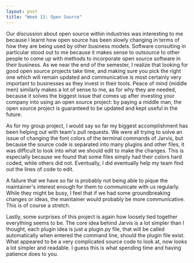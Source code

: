 ```yaml
---
layout: post
title: "Week 13: Open Source"
---
```


Our discussion about open source within industries was interesting to me because I learnt how open source has been slowly changing in terms of how they are being used by other business models. Software consulting in particular stood out to me because it makes sense to outsource to other people to come up with methods to incorporate open source software in their business. As we near the end of the semester, I realize that looking for good open source projects take time, and making sure you pick the right one which will remain updated and communicative is most certainly very important to businesses as they invest in their tools. Peace of mind (middle men) similarly makes a lot of sense to me, as for why they are needed, because it solves the biggest issue that comes up after investing your company into using an open source project: by paying a middle man, the open source project is guaranteed to be updated and kept useful in the future.

<!--more-->

As for my group project, I would say so far my biggest accomplishment has been helping out with team's pull requests. We were all trying to solve an issue of changing the font colors of the terminal commands of Jarvis, but because the source code is separated into many plugins and other files, it was difficult to look into what we should edit to make the changes. This is especially because we found that some files simply had their colors hard coded, while others did not. Eventually, I did eventually help my team find out the lines of code to edit. 

A failure that we have so far is probably not being able to pique the maintainer's interest enough for them to communicate with us regularly. While they might be busy, I feel that if we had some groundbreaking changes or ideas, the maintainer would probably be more communicative. This is of course a stretch.

Lastly, some surprises of this project is again how loosely tied together everything seems to be. The core idea behind Jarvis is a lot simpler than I thought, each plugin idea is just a plugin.py file, that will be called automatically when entered the command line, should the plugin file exist. What appeared to be a very complicated source code to look at, now looks a lot simpler and readable. I guess this is what spending time and having patience does to you.